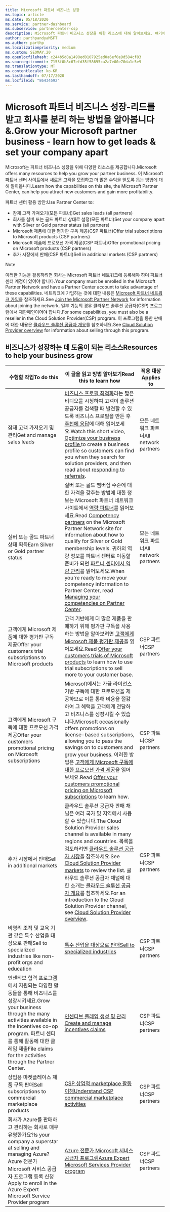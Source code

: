 ```yaml
---
title: Microsoft 파트너 비즈니스 성장
ms.topic: article
ms.date: 05/18/2020
ms.service: partner-dashboard
ms.subservice: partnercenter-csp
description: Microsoft 파트너 비즈니스 성장을 위한 리소스에 대해 알아보세요. 여기에는 Microsoft에서 판매 잠재 고객 (조회)을 가져오는 방법이 포함 됩니다.
author: parthpandyaMSFT
ms.author: parthp
ms.localizationpriority: medium
ms.custom: SEOMAY.20
ms.openlocfilehash: c244b5d8a1498ed0107925ed0a6ef0e9d584cf83
ms.sourcegitcommit: 7153f0b8c67efd35f58695ca2a7e00e70da1c5e9
ms.translationtype: MT
ms.contentlocale: ko-KR
ms.lasthandoff: 07/17/2020
ms.locfileid: "86434592"
---
```

# <a name="grow-your-microsoft-partner-business---learn-how-to-get-leads--set-your-company-apart"></a><span data-ttu-id="06e4b-104">Microsoft 파트너 비즈니스 성장-리드를 받고 회사를 분리 하는 방법을 알아봅니다 &.</span><span class="sxs-lookup"><span data-stu-id="06e4b-104">Grow your Microsoft partner business - learn how to get leads & set your company apart</span></span>

<span data-ttu-id="06e4b-105">Microsoft는 파트너 비즈니스 성장을 위해 다양한 리소스를 제공합니다.</span><span class="sxs-lookup"><span data-stu-id="06e4b-105">Microsoft offers many resources to help you grow your partner business.</span></span> <span data-ttu-id="06e4b-106">이 Microsoft 파트너 센터 사이트에서 새로운 고객을 모집하고 더 많은 수익을 얻도록 돕는 방법에 대해 알아봅니다.</span><span class="sxs-lookup"><span data-stu-id="06e4b-106">Learn how the capabilities on this site, the Microsoft Partner Center, can help you attract new customers and gain more profitability.</span></span>

<span data-ttu-id="06e4b-107">파트너 센터 활용 방안:</span><span class="sxs-lookup"><span data-stu-id="06e4b-107">Use Partner Center to:</span></span>

- <span data-ttu-id="06e4b-108">잠재 고객 가져오기(모든 파트너)</span><span class="sxs-lookup"><span data-stu-id="06e4b-108">Get sales leads (all partners)</span></span>
- <span data-ttu-id="06e4b-109">회사를 실버 또는 골드 파트너 상태로 설정(모든 파트너)</span><span class="sxs-lookup"><span data-stu-id="06e4b-109">Set your company apart with Silver or Gold partner status (all partners)</span></span>
- <span data-ttu-id="06e4b-110">Microsoft 제품에 대한 평가판 구독 제공(CSP 파트너)</span><span class="sxs-lookup"><span data-stu-id="06e4b-110">Offer trial subscriptions to Microsoft products (CSP partners)</span></span>
- <span data-ttu-id="06e4b-111">Microsoft 제품에 프로모션 가격 제공(CSP 파트너)</span><span class="sxs-lookup"><span data-stu-id="06e4b-111">Offer promotional pricing on Microsoft products (CSP partners)</span></span>
- <span data-ttu-id="06e4b-112">추가 시장에서 판매(CSP 파트너)</span><span class="sxs-lookup"><span data-stu-id="06e4b-112">Sell in additional markets (CSP partners)</span></span>

> [!NOTE]  
> <span data-ttu-id="06e4b-113">이러한 기능을 활용하려면 회사는 Microsoft 파트너 네트워크에 등록해야 하며 파트너 센터 계정이 있어야 합니다.</span><span class="sxs-lookup"><span data-stu-id="06e4b-113">Your company must be enrolled in the Microsoft Partner Network and have a Partner Center account to take advantage of these capabilities.</span></span> <span data-ttu-id="06e4b-114">네트워크에 가입하는 것에 대한 내용은 [Microsoft 파트너 네트워크 가입](mpn-overview.md)을 참조하세요.</span><span class="sxs-lookup"><span data-stu-id="06e4b-114">See [Join the Microsoft Partner Network](mpn-overview.md) for information about joining the network.</span></span> <span data-ttu-id="06e4b-115">일부 기능의 경우 클라우드 솔루션 공급자(CSP) 프로그램에서 재판매인이어야 합니다.</span><span class="sxs-lookup"><span data-stu-id="06e4b-115">For some capabilities, you must also be a reseller in the Cloud Solution Provider(CSP) program.</span></span> <span data-ttu-id="06e4b-116">이 프로그램을 통한 판매에 대한 내용은 [클라우드 솔루션 공급자 개요](csp-overview.md)를 참조하세요.</span><span class="sxs-lookup"><span data-stu-id="06e4b-116">See [Cloud Solution Provider overview](csp-overview.md) for information about selling through this program.</span></span>

## <a name="resources-to-help-your-business-grow"></a><span data-ttu-id="06e4b-117">비즈니스가 성장하는 데 도움이 되는 리소스</span><span class="sxs-lookup"><span data-stu-id="06e4b-117">Resources to help your business grow</span></span>

|  <span data-ttu-id="06e4b-118">**수행할 작업**</span><span class="sxs-lookup"><span data-stu-id="06e4b-118">**To do this**</span></span>  |  <span data-ttu-id="06e4b-119">**이 글을 읽고 방법 알아보기**</span><span class="sxs-lookup"><span data-stu-id="06e4b-119">**Read this to learn how**</span></span>  |  <span data-ttu-id="06e4b-120">**적용 대상**</span><span class="sxs-lookup"><span data-stu-id="06e4b-120">**Applies to**</span></span>  |
|--------------|-----------|--------------
| <span data-ttu-id="06e4b-121">잠재 고객 가져오기 및 관리</span><span class="sxs-lookup"><span data-stu-id="06e4b-121">Get and manage sales leads</span></span> | <span data-ttu-id="06e4b-122">[비즈니스 프로필 최적화](https://player.vimeo.com/video/252788046 )라는 짧은 비디오를 시청하여 고객이 솔루션 공급자를 검색할 때 발견할 수 있도록 비즈니스 프로필을 만든 후 [추천에 응답](responding-to-referrals.md)에 대해 읽어보세요.</span><span class="sxs-lookup"><span data-stu-id="06e4b-122">Watch this short video, [Optimize your business profile ](https://player.vimeo.com/video/252788046 ) to create a business profile so customers can find you when they search for solution providers, and then read about [responding to referrals](responding-to-referrals.md).</span></span> | <span data-ttu-id="06e4b-123">모든 네트워크 파트너</span><span class="sxs-lookup"><span data-stu-id="06e4b-123">All network partners</span></span> |
| <span data-ttu-id="06e4b-124">실버 또는 골드 파트너 상태 획득</span><span class="sxs-lookup"><span data-stu-id="06e4b-124">Earn Silver or Gold partner status</span></span> | <span data-ttu-id="06e4b-125">실버 또는 골드 멤버십 수준에 대한 자격을 갖추는 방법에 대한 정보는 Microsoft 파트너 네트워크 사이트에서 [역량 파트너](https://partner.microsoft.com/membership/competencies)를 읽어보세요.</span><span class="sxs-lookup"><span data-stu-id="06e4b-125">Read [Competency partners](https://partner.microsoft.com/membership/competencies) on the Microsoft Partner Network site for information about how to qualify for Silver or Gold membership levels.</span></span> <span data-ttu-id="06e4b-126">귀하의 역량 정보를 파트너 센터로 이동할 준비가 되면 [파트너 센터에서 역량 관리](competencies.md)를 읽어보세요.</span><span class="sxs-lookup"><span data-stu-id="06e4b-126">When you're ready to move your competency information to Partner Center, read [Managing your competencies on Partner Center](competencies.md).</span></span> | <span data-ttu-id="06e4b-127">모든 네트워크 파트너</span><span class="sxs-lookup"><span data-stu-id="06e4b-127">All network partners</span></span> |
| <span data-ttu-id="06e4b-128">고객에게 Microsoft 제품에 대한 평가판 구독 제공</span><span class="sxs-lookup"><span data-stu-id="06e4b-128">Offer your customers trial subscriptions to Microsoft products</span></span> | <span data-ttu-id="06e4b-129">고객 기반에게 더 많은 제품을 판매하기 위해 평가판 구독을 사용하는 방법을 알아보려면 [고객에게 Microsoft 제품 평가판 제공](offer-your-customers-trials-of-microsoft-products.md)을 읽어보세요.</span><span class="sxs-lookup"><span data-stu-id="06e4b-129">Read [Offer your customers trials of Microsoft products](offer-your-customers-trials-of-microsoft-products.md) to learn how to use trial subscriptions to sell more to your customer base.</span></span>| <span data-ttu-id="06e4b-130">CSP 파트너</span><span class="sxs-lookup"><span data-stu-id="06e4b-130">CSP partners</span></span> |
| <span data-ttu-id="06e4b-131">고객에게 Microsoft 구독에 대한 프로모션 가격 제공</span><span class="sxs-lookup"><span data-stu-id="06e4b-131">Offer your customers promotional pricing on Microsoft subscriptions</span></span> | <span data-ttu-id="06e4b-132">Microsoft에서는 가끔 라이선스 기반 구독에 대한 프로모션을 제공하므로 이를 통해 비용을 절감하여 그 혜택을 고객에게 전달하고 비즈니스를 성장시킬 수 있습니다.</span><span class="sxs-lookup"><span data-stu-id="06e4b-132">Microsoft occasionally offers promotions on license-based subscriptions, allowing you to pass the savings on to customers and grow your business.</span></span> <span data-ttu-id="06e4b-133">이러한 방법은 [고객에게 Microsoft 구독에 대한 프로모션 가격 제공](promotions.md)을 읽어보세요.</span><span class="sxs-lookup"><span data-stu-id="06e4b-133">Read [Offer your customers promotional pricing on Microsoft subscriptions](promotions.md) to learn how.</span></span> | <span data-ttu-id="06e4b-134">CSP 파트너</span><span class="sxs-lookup"><span data-stu-id="06e4b-134">CSP partners</span></span> |
| <span data-ttu-id="06e4b-135">추가 시장에서 판매</span><span class="sxs-lookup"><span data-stu-id="06e4b-135">Sell in additional markets</span></span> | <span data-ttu-id="06e4b-136">클라우드 솔루션 공급자 판매 채널은 여러 국가 및 지역에서 사용할 수 있습니다.</span><span class="sxs-lookup"><span data-stu-id="06e4b-136">The Cloud Solution Provider sales channel is available in many regions and countries.</span></span> <span data-ttu-id="06e4b-137">목록을 검토하려면 [클라우드 솔루션 공급자 시장](agreements.md)을 참조하세요.</span><span class="sxs-lookup"><span data-stu-id="06e4b-137">See [Cloud Solution Provider markets](agreements.md) to review the list.</span></span> <span data-ttu-id="06e4b-138">클라우드 솔루션 공급자 채널에 대한 소개는 [클라우드 솔루션 공급자 개요](csp-overview.md)를 참조하세요.</span><span class="sxs-lookup"><span data-stu-id="06e4b-138">For an introduction to the Cloud Solution Provider channel, see [Cloud Solution Provider overview](csp-overview.md).</span></span>  | <span data-ttu-id="06e4b-139">CSP 파트너</span><span class="sxs-lookup"><span data-stu-id="06e4b-139">CSP partners</span></span> |
<span data-ttu-id="06e4b-140">비영리 조직 및 교육 기관 같은 특수 산업을 대상으로 판매</span><span class="sxs-lookup"><span data-stu-id="06e4b-140">Sell to specialized industries like non-profit orgs and education</span></span>|[<span data-ttu-id="06e4b-141">특수 산업을 대상으로 판매</span><span class="sxs-lookup"><span data-stu-id="06e4b-141">Sell to specialized industries</span></span>](get-special-pricing-for-offers.md)|<span data-ttu-id="06e4b-142">CSP 파트너</span><span class="sxs-lookup"><span data-stu-id="06e4b-142">CSP partners</span></span>|
|<span data-ttu-id="06e4b-143">인센티브 협력 프로그램에서 지원되는 다양한 활동들을 통해 비즈니스를 성장시키세요.</span><span class="sxs-lookup"><span data-stu-id="06e4b-143">Grow your business through the many activities available in the Incentives co-op program.</span></span> <span data-ttu-id="06e4b-144">파트너 센터를 통해 활동에 대한 클레임 제출</span><span class="sxs-lookup"><span data-stu-id="06e4b-144">File claims for the activities through the Partner Center.</span></span>| [<span data-ttu-id="06e4b-145">인센티브 클레임 생성 및 관리</span><span class="sxs-lookup"><span data-stu-id="06e4b-145">Create and manage incentives claims</span></span>](create-incentives-claims.md)|<span data-ttu-id="06e4b-146">CSP 파트너</span><span class="sxs-lookup"><span data-stu-id="06e4b-146">CSP partners</span></span>|
|<span data-ttu-id="06e4b-147">상업용 마켓플레이스 제품 구독 판매</span><span class="sxs-lookup"><span data-stu-id="06e4b-147">Sell subscriptions to commercial marketplace products</span></span>|[<span data-ttu-id="06e4b-148">CSP 상업적 marketplace 활동 이해</span><span class="sxs-lookup"><span data-stu-id="06e4b-148">Understand CSP commercial marketplace activities</span></span>](csp-commercial-marketplace-overview.md)|<span data-ttu-id="06e4b-149">CSP 파트너</span><span class="sxs-lookup"><span data-stu-id="06e4b-149">CSP partners</span></span>|
|<span data-ttu-id="06e4b-150">회사가 Azure를 판매하고 관리하는 회사로 매우 유명한가요?</span><span class="sxs-lookup"><span data-stu-id="06e4b-150">Is your company a superstar at selling and managing Azure?</span></span> <span data-ttu-id="06e4b-151">Azure 전문가 Microsoft 서비스 공급자 프로그램 등록 신청</span><span class="sxs-lookup"><span data-stu-id="06e4b-151">Apply to enroll in the Azure Expert Microsoft Service Provider program</span></span>|[<span data-ttu-id="06e4b-152">Azure 전문가 Microsoft 서비스 공급자 프로그램</span><span class="sxs-lookup"><span data-stu-id="06e4b-152">Azure Expert Microsoft Services Provider program</span></span>](azure-expert-msp.md)|<span data-ttu-id="06e4b-153">CSP 파트너</span><span class="sxs-lookup"><span data-stu-id="06e4b-153">CSP partners</span></span>|
